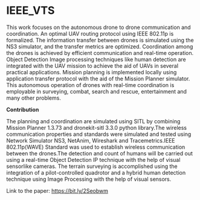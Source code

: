 # IEEE_VTS

This work focuses on the autonomous drone to drone communication and coordination. An optimal UAV routing protocol using IEEE 802.11p is formalized. The information transfer between drones is simulated using the NS3 simulator, and the transfer metrics are optimized. Coordination among the drones is achieved by efficient communication and real-time operation. Object Detection Image processing techniques like human detection are integrated with the UAV mission to achieve the aid of UAVs in several practical applications. Mission planning is implemented locally using application transfer protocol with the aid of the Mission Planner simulator. This autonomous operation of drones with real-time coordination is employable in surveying, combat, search and rescue, entertainment and many other problems.

**Contribution**

The planning and coordination are simulated using SITL by combining  Mission  Planner  1.3.73  and  dronekit-sitl  3.3.0 python library.The wireless communication properties and standards   were   simulated   and   tested   using   Network Simulator  NS3,  NetAnim,  Wireshark  and  Tracemetrics.IEEE  802.11p(WAVE)  Standard  was  used  to  establish wireless communication between the drones.The detection and  count  of  humans  will  be  carried  out  using  a  real-time Object Detection IP technique with the help of visual sensorlike  cameras.  The  terrain  surveying  is  accomplished  using the  integration of a  pilot-controlled quadrotor and a hybrid human detection technique using Image Processing with the help of visual sensors.

Link to the paper: https://bit.ly/2Seobwm
